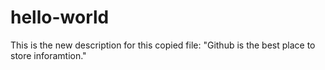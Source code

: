# hello-world
This is the new description for this copied file: "Github is the best place to store inforamtion." 
